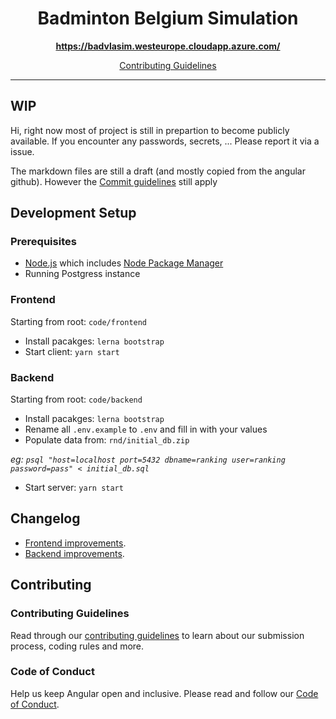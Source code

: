 <h1 align="center">Badminton Belgium Simulation</h1>

<p align="center">
  <a href="https://badvlasim.westeurope.cloudapp.azure.com/"><strong>https://badvlasim.westeurope.cloudapp.azure.com/</strong></a>
  <br>
</p>

<p align="center">
  <a href="CONTRIBUTING.md">Contributing Guidelines</a>
  <br>
</p>

<hr>

## WIP
Hi, right now most of project is still in prepartion to become publicly available. If you encounter any passwords, secrets, ... Please report it via a issue.

The markdown files are still a draft (and mostly copied from the angular github). However the [Commit guidelines][commit] still apply

## Development Setup

### Prerequisites

- [Node.js] which includes [Node Package Manager][npm]
- Running Postgress instance


### Frontend

Starting from root: `code/frontend`

- Install pacakges: `lerna bootstrap`
- Start client: `yarn start`

### Backend

Starting from root: `code/backend`

- Install pacakges: `lerna bootstrap`
- Rename all `.env.example` to `.env` and fill in with your values
- Populate data from: `rnd/initial_db.zip`

*eg: `psql "host=localhost port=5432 dbname=ranking user=ranking password=pass" < initial_db.sql`*
- Start server: `yarn start`

## Changelog

- [Frontend improvements][changelog_fe].
- [Backend improvements][changelog_be].

## Contributing

### Contributing Guidelines

Read through our [contributing guidelines][contributing] to learn about our submission process, coding rules and more.

### Code of Conduct

Help us keep Angular open and inclusive. Please read and follow our [Code of Conduct][codeofconduct].

[contributing]: CONTRIBUTING.md
[commit]: CONTRIBUTING.md#commit
[changelog_fe]: code/frontend/CHANGELOG.md
[changelog_be]: code/backend/CHANGELOG.md
[node.js]: https://nodejs.org/
[npm]: https://www.npmjs.com/get-npm
[codeofconduct]: CODE_OF_CONDUCT.md
